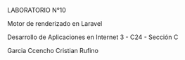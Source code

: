 LABORATORIO N°10

Motor de renderizado en Laravel

Desarrollo de Aplicaciones en Internet 
3 - C24 - Sección  C 

Garcia Ccencho Cristian Rufino 
